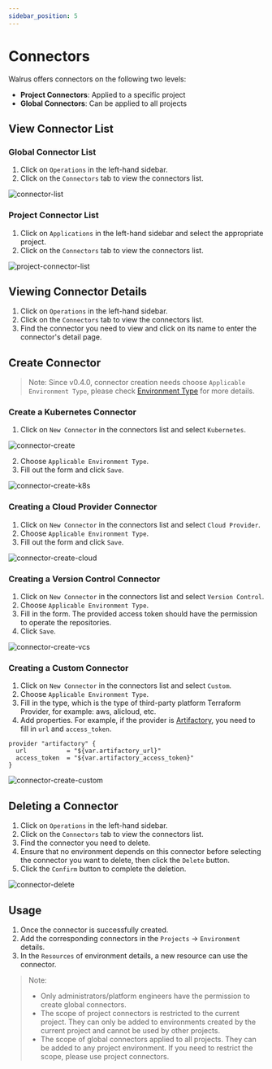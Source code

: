 ```yaml
---
sidebar_position: 5
---
```


# Connectors

Walrus offers connectors on the following two levels:

- **Project Connectors**: Applied to a specific project
- **Global Connectors**: Can be applied to all projects
## View Connector List

### Global Connector List

1. Click on `Operations` in the left-hand sidebar.
2. Click on the `Connectors` tab to view the connectors list.

![connector-list](/img/v0.5.0/operation/connector/op-conn-list-en.png)

### Project Connector List

1. Click on `Applications` in the left-hand sidebar and select the appropriate project.
2. Click on the `Connectors` tab to view the connectors list.

![project-connector-list](/img/v0.5.0/operation/connector/app-proj-conn-list-en.png)

## Viewing Connector Details

1. Click on `Operations` in the left-hand sidebar.
2. Click on the `Connectors` tab to view the connectors list.
3. Find the connector you need to view and click on its name to enter the connector's detail page.

## Create Connector

> Note:
> Since v0.4.0, connector creation needs choose `Applicable Environment Type`, please check [Environment Type](/application/environment#environment-type) for more details.

### Create a Kubernetes Connector

1. Click on `New Connector` in the connectors list and select `Kubernetes`.

![connector-create](/img/v0.5.0/operation/connector/op-add-connector-en.png)

2. Choose `Applicable Environment Type`.
3. Fill out the form and click `Save`.

![connector-create-k8s](/img/v0.5.0/operation/connector/op-conn-create-k8s-en.png)

### Creating a Cloud Provider Connector

1. Click on `New Connector` in the connectors list and select `Cloud Provider`.
2. Choose `Applicable Environment Type`.
3. Fill out the form and click `Save`.

![connector-create-cloud](/img/v0.5.0/operation/connector/op-conn-create-cloud-en.png)

### Creating a Version Control Connector

1. Click on `New Connector` in the connectors list and select `Version Control`.
2. Choose `Applicable Environment Type`.
3. Fill in the form. The provided access token should have the permission to operate the repositories.
4. Click `Save`.

![connector-create-vcs](/img/v0.5.0/operation/connector/op-conn-create-vcs-en.png)

### Creating a Custom Connector

1. Click on `New Connector` in the connectors list and select `Custom`.
2. Choose `Applicable Environment Type`.
3. Fill in the type, which  is the type of third-party platform Terraform Provider, for example: aws, alicloud, etc.
4. Add properties. For example, if the provider is [Artifactory](https://registry.terraform.io/providers/jfrog/artifactory/latest/docs), you need to fill in `url` and `access_token`.

```
provider "artifactory" {
  url           = "${var.artifactory_url}"
  access_token  = "${var.artifactory_access_token}"
}
```

![connector-create-custom](/img/v0.5.0/operation/connector/op-conn-create-custom-en.png)
## Deleting a Connector


1. Click on `Operations` in the left-hand sidebar.
2. Click on the `Connectors` tab to view the connectors list.
3. Find the connector you need to delete.
4. Ensure that no environment depends on this connector before selecting the connector you want to delete, then click the `Delete` button.
5. Click the `Confirm` button to complete the deletion.

![connector-delete](/img/v0.5.0/operation/connector/op-conn-del-en.png)

## Usage

1. Once the connector is successfully created.
2. Add the corresponding connectors in the `Projects` -> `Environment` details.
3. In the `Resources` of environment details, a new resource can use the connector.

> Note:
> - Only administrators/platform engineers have the permission to create global connectors.
> - The scope of project connectors is restricted to the current project. They can only be added to environments created by the current project and cannot be used by other projects.
> - The scope of global connectors applied to all projects. They can be added to any project environment. If you need to restrict the scope, please use project connectors.

